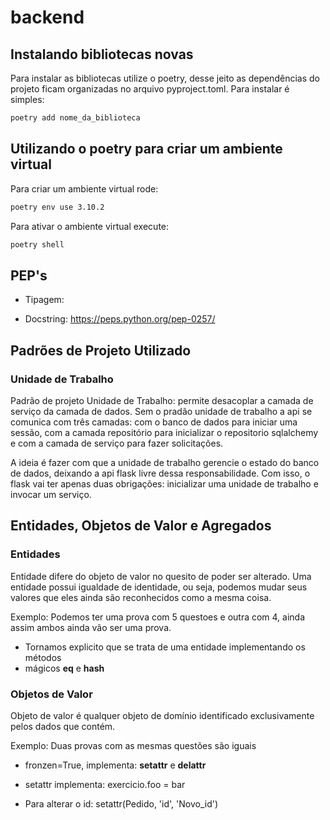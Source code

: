 # backend

## Instalando bibliotecas novas

Para instalar as bibliotecas utilize o poetry, desse jeito as dependências
do projeto ficam organizadas no arquivo pyproject.toml. Para instalar é simples:

```sh
poetry add nome_da_biblioteca
```

## Utilizando o poetry para criar um ambiente virtual

Para criar um ambiente virtual rode:

```sh
poetry env use 3.10.2
```

Para ativar o ambiente virtual execute:

```sh
poetry shell
```
## PEP's

* Tipagem: 
  
* Docstring: https://peps.python.org/pep-0257/


## Padrões de Projeto Utilizado

### Unidade de Trabalho

Padrão de projeto Unidade de Trabalho: permite desacoplar
a camada de serviço da camada de dados. Sem o pradão unidade
de trabalho a api se comunica com três camadas: com o banco
de dados para iniciar uma sessão, com a camada repositório para
inicializar o repositorio sqlalchemy e com a camada de serviço
para fazer solicitações.

A ideia é fazer com que a unidade de trabalho gerencie o estado
do banco de dados, deixando a api flask livre dessa responsabilidade.
Com isso, o flask vai ter apenas duas obrigações:
inicializar uma unidade de trabalho e invocar um serviço.


## Entidades, Objetos de Valor e Agregados
### Entidades

Entidade difere do objeto de valor no quesito de poder ser alterado.
Uma entidade possui igualdade de identidade, ou seja, podemos mudar
seus valores que eles ainda são reconhecidos como a mesma coisa.

Exemplo: Podemos ter uma prova com 5 questoes e outra com 4, ainda assim
ambos ainda vão ser uma prova.

* Tornamos explicito que se trata de uma entidade implementando os métodos
* mágicos __eq__ e __hash__

### Objetos de Valor

Objeto de valor é qualquer objeto de domínio identificado
exclusivamente pelos dados que contém.

Exemplo: Duas provas com as mesmas questões são iguais

* fronzen=True, implementa: __setattr__ e __delattr__
- setattr implementa: exercicio.foo = bar
* Para alterar o id: setattr(Pedido, 'id', 'Novo_id')


